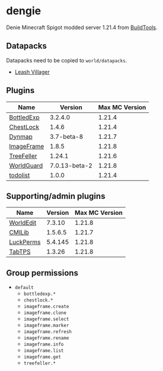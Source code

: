 # dengie

Denie Minecraft Spigot modded server 1.21.4 from
[BuildTools](https://hub.spigotmc.org/jenkins/job/BuildTools/).


## Datapacks

Datapacks need to be copied to `world/datapacks`.

* [Leash Villager](https://www.curseforge.com/minecraft/texture-packs/leash-villager)


## Plugins

| Name                                                                                                                                           | Version       | Max MC Version |
|------------------------------------------------------------------------------------------------------------------------------------------------|---------------|----------------|
| [BottledExp](https://www.spigotmc.org/resources/bottledexp.2815/)                                                                              | 3.2.4.0       | 1.21.4         |
| [ChestLock](https://www.spigotmc.org/resources/chest-lock-with-automatic-sorting.81204/)                                                       | 1.4.6         | 1.21.4         |
| [Dynmap](https://www.spigotmc.org/resources/dynmap%C2%AE.274/)                                                                                 | 3.7-beta-8    | 1.21.7         |
| [ImageFrame](https://www.spigotmc.org/resources/imageframe-load-images-on-maps-item-frames-support-gifs-map-markers-survival-friendly.106031/) | 1.8.5         | 1.21.8         |
| [TreeFeller](https://modrinth.com/plugin/thizzyz-tree-feller)                                                                                  | 1.24.1        | 1.21.6         |
| [WorldGuard](https://dev.bukkit.org/projects/worldguard)                                                                                       | 7.0.13-beta-2 | 1.21.8         |
| [todolist](https://github.com/C-D-Lewis/mc-dev/tree/main/todolist)                                                                             | 1.0.0         | 1.21.4         |


## Supporting/admin plugins

| Name                                                                                                         | Version | Max MC Version |
|--------------------------------------------------------------------------------------------------------------|---------|----------------|
| [WorldEdit](https://dev.bukkit.org/projects/worldedit)                                                       | 7.3.10  | 1.21.8         |
| [CMILib](https://www.spigotmc.org/resources/cmilib.87610/)                                                   | 1.5.6.5 | 1.21.7         |
| [LuckPerms](https://luckperms.net/download)                                                                  | 5.4.145 | 1.21.8         |
| [TabTPS](https://www.spigotmc.org/resources/tabtps-1-8-8-1-21-show-tps-mspt-and-more-in-the-tab-menu.82528/) | 1.3.26  | 1.21.8         |


## Group permissions

* `default`
  * `bottledexp.*`
  * `chestlock.*`
  * `imageframe.create`
  * `imageframe.clone`
  * `imageframe.select`
  * `imageframe.marker`
  * `imageframe.refresh`
  * `imageframe.rename`
  * `imageframe.info`
  * `imageframe.list`
  * `imageframe.get`
  * `treefeller.*`
